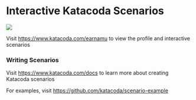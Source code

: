 # Interactive Katacoda Scenarios

[![](http://shields.katacoda.com/katacoda/earnamu/count.svg)](https://www.katacoda.com/earnamu "Get your profile on Katacoda.com")

Visit https://www.katacoda.com/earnamu to view the profile and interactive scenarios

### Writing Scenarios
Visit https://www.katacoda.com/docs to learn more about creating Katacoda scenarios

For examples, visit https://github.com/katacoda/scenario-example
